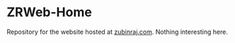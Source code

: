 ZRWeb-Home
==========

Repository for the website hosted at <a href="http://zubinraj.com">zubinraj.com</a>. Nothing interesting here.
